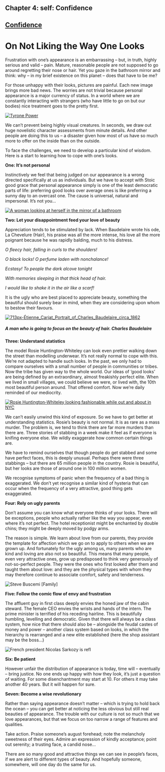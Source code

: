 Chapter  4: self: Confidence
---------------------------

[Confidence](../category/self/confidence/index.html)
----------------------------------------------------

On Not Liking the Way One Looks
===============================

Frustration with one’s appearance is an embarrassing – but, in truth, highly serious and valid – pain. Mature, reasonable people are not supposed to go around regretting their nose or hair. Yet you gaze in the bathroom mirror and think: why – in my brief existence on this planet – does that have to be me?

<span class="s1">For those unhappy with their looks, pictures are painful. Each new image brings more bad news. The worries are not trivial because personal appearance is a major currency of status. In a world where we are constantly interacting with strangers (who have little to go on but our bodies) nice treatment goes to the pretty first. </span>

[![Tyrone Power](http://i0.wp.com/www.thebookoflife.org/wp-content/uploads/2014/10/97205210.jpg?resize=416%2C430)](http://i1.wp.com/www.thebookoflife.org/wp-content/uploads/2014/10/97205210.jpg)

<span class="s1">We can’t prevent being highly visual creatures. In seconds, we draw out huge novelistic character assessments from minute details. And other people are doing this to us – a disaster given how most of us have so much more to offer on the inside than on the outside. </span>

<span class="s1">To face the challenges, we need to develop a particular kind of wisdom. Here is a start to learning how to cope with one’s looks.</span>

**<span class="s1">One: It’s not personal</span>**

Instinctively we feel that being judged on our appearance is a wrong directed specifically at us as individuals. But we have to accept with Stoic good grace that personal appearance simply is one of the least democratic parts of life: preferring good looks over average ones is like preferring a sunny day to an overcast one. The cause is universal, natural and impersonal. It’s not you…

[![A woman looking at herself in the mirror of a bathroom](http://i0.wp.com/www.thebookoflife.org/wp-content/uploads/2014/10/4822715071.jpg?resize=635%2C439)](http://i2.wp.com/www.thebookoflife.org/wp-content/uploads/2014/10/4822715071.jpg)

**<span class="s1">Two: Let your disappointment feed your love of beauty</span>**

<span class="s1">Appreciation tends to be stimulated by lack. When Baudelaire wrote his ode, La Chevelure (Hair), his praise was all the more intense, his love all the more poignant because he was rapidly balding, much to his distress. </span>

*<span class="s1">O fleecy hair, falling in curls to the shoulders! </span>*

*<span class="s1">O black locks! O perfume laden with nonchalance! </span>*

*<span class="s1">Ecstasy! To people the dark alcove tonight </span>*

*<span class="s1">With memories sleeping in that thick head of hair. </span>*

*<span class="s1">I would like to shake it in the air like a scarf!</span>*

<span class="s1">It is the ugly who are best placed to appreciate beauty, something the beautiful should surely bear in mind, when they are considering upon whom to bestow their favours.</span>

[![713px-Étienne\_Carjat\_Portrait\_of\_Charles\_Baudelaire\_circa\_1862](http://i0.wp.com/www.thebookoflife.org/wp-content/uploads/2014/10/713px-Étienne_Carjat_Portrait_of_Charles_Baudelaire_circa_1862.jpg?resize=635%2C510)](http://i2.wp.com/www.thebookoflife.org/wp-content/uploads/2014/10/713px-Étienne_Carjat_Portrait_of_Charles_Baudelaire_circa_1862.jpg)

##### <span class="s1">A man who is going to focus on the beauty of hair. Charles Baudelaire</span>

**<span class="s1">Three: Understand statistics</span>**

<span class="s1">The model Rosie Huntington-Whiteley can look even prettier walking down the street than modelling underwear. It’s not really normal to cope with this. We’re not adapted to handle such looks. In the past, we only had to compare ourselves with a small number of people in communities or tribes. Now the tribe has given way to the whole world. Our ideas of ‘good looks’ are being defined by an extraordinary, almost freakishly perfect elite. When we lived in small villages, we could believe we were, or lived with, the 10th most beautiful person around. That offered comfort. Now we’re daily reminded of our mediocrity.</span>

[![Rosie Huntington-Whiteley looking fashionable while out and about in NYC](http://i1.wp.com/www.thebookoflife.org/wp-content/uploads/2014/10/PM-290114-huntingtonA.jpg?resize=635%2C378)](http://i2.wp.com/www.thebookoflife.org/wp-content/uploads/2014/10/PM-290114-huntingtonA.jpg)

We can’t easily unwind this kind of exposure. So we have to get better at understanding statistics. Rosie’s beauty is not normal. It is as rare as a mass murder. The problem is, we tend to think there are far more murders than there are. Three stories of stabbing in a week make it feel as if everyone is knifing everyone else. We wildly exaggerate how common certain things are.

<span class="s1">We have to remind ourselves that though people do get stabbed and some have perfect faces, this is deeply unusual. Perhaps there were three stabbings – but there are 65 million people in the country. Rosie is beautiful, but her looks are those of around one in 100 million women.</span>

We recognise symptoms of panic when the frequency of a bad thing is exaggerated. We don’t yet recognise a similar kind of hysteria that can occur when the frequency of a very attractive, good thing gets exaggerated.

**<span class="s1">Four: Rely on ugly parents</span>**

<span class="s1">Don’t assume you can know what everyone thinks of your looks. There will be exceptions, people who actually rather like the way you appear, even where it’s not perfect. The hotel receptionist might be enchanted by double chins; they might be deeply moved by podgy arms. </span>

<span class="s1">The reason is simple. We learn about love from our parents, they provide the template for affection which we go on to apply to others when we are grown up. And fortunately for the ugly among us, many parents who are kind and loving are also not so beautiful. This means that many people, even very attractive ones, grow up predisposed to think very generously of not-so-perfect people. They were the ones who first looked after them and taught them about love: and they are the physical types with whom they may therefore continue to associate comfort, safety and tenderness.</span>

![Steve Buscemi \[Family\]](http://i1.wp.com/www.thebookoflife.org/wp-content/uploads/2014/09/50722401.jpg)

**<span class="s1">Five: Follow the comic flow of envy and frustration</span>**

<span class="s1">The affluent guy in first class deeply envies the honed jaw of the cabin steward. The female CEO envies the wrists and hands of the intern. The prime minister is terrified of his receding hairline. This is beautifully humbling, levelling and democratic. Given that there will always be a class system, how nice that there should also be – alongside the feudal castes of money and power – another class system based on looks, in which the hierarchy is rearranged and a new elite established (here the shop assistant may be the boss…)</span>

![French president Nicolas Sarkozy is refl](http://i1.wp.com/www.thebookoflife.org/wp-content/uploads/2014/09/78595331.jpg)

**<span class="s1">Six: Be patient </span>**

<span class="s1">However unfair the distribution of appearance is today, time will – eventually – bring justice. No one ends up happy with how they look, it’s just a question of waiting. For some disenchantment may start at 10. For others it may take another 40 years. But it will happen for sure. </span>

**<span class="s1">Seven: Become a wise revolutionary</span>**

<span class="s1">Rather than saying appearance doesn’t matter – which is trying to hold back the ocean – you can get better at noticing the less obvious but still real beauties of appearance. The trouble with our culture is not so much that we love appearances, but that we focus on too narrow a range of features and qualities. </span>

<span class="s1">Take action. Praise someone’s august forehead; note the melancholy sweetness of their eyes. Admire an expression of kindly acceptance; point out serenity; a trusting face, a candid nose… </span>

<span class="s1">There are so many good and attractive things we can see in people’s faces, if we are alert to different types of beauty. And hopefully someone, somewhere, will one day do the same for us. </span>

